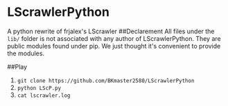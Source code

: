 # LScrawlerPython
A python rewrite of frjalex's LScrawler
##Declarement
All files under the <code>lib/</code> folder is not associated with any author of LScrawlerPython. They are public modules found under pip. We just thought it's convenient to provide the modules.

##Play
1. `git clone https://github.com/BKmaster2580/LScrawlerPython`
2. `python LScP.py`
3. `cat lscrawler.log`
